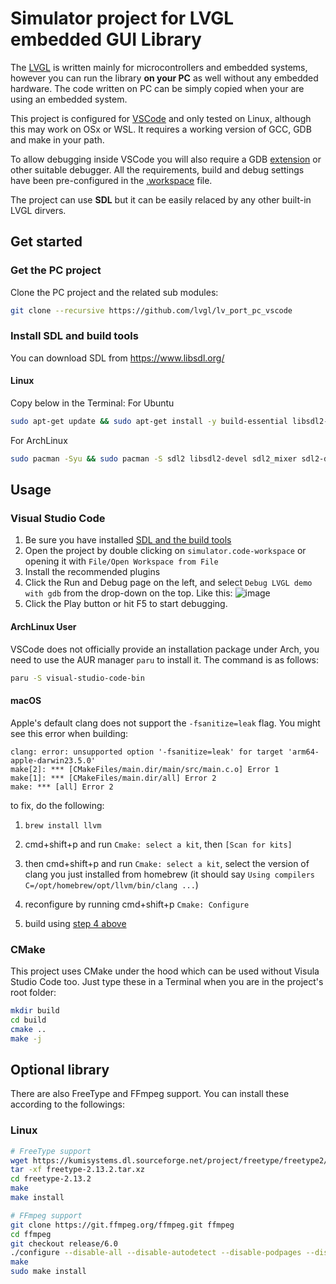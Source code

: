 # Simulator project for LVGL embedded GUI Library

The [LVGL](https://github.com/lvgl/lvgl) is written mainly for microcontrollers and embedded systems, however you can run the library **on your PC** as well without any embedded hardware. The code written on PC can be simply copied when your are using an embedded system.

This project is configured for [VSCode](https://code.visualstudio.com) and only tested on Linux, although this may work on OSx or WSL. It requires a working version of GCC, GDB and make in your path.

To allow debugging inside VSCode you will also require a GDB [extension](https://marketplace.visualstudio.com/items?itemName=webfreak.debug) or other suitable debugger. All the requirements, build and debug settings have been pre-configured in the [.workspace](simulator.code-workspace) file.

The project can use **SDL** but it can be easily relaced by any other built-in LVGL dirvers.

## Get started

### Get the PC project

Clone the PC project and the related sub modules:

```bash
git clone --recursive https://github.com/lvgl/lv_port_pc_vscode
```

### Install SDL and build tools

You can download SDL from https://www.libsdl.org/

#### Linux

Copy below in the Terminal:
For Ubuntu

```bash
sudo apt-get update && sudo apt-get install -y build-essential libsdl2-dev cmake
```

For ArchLinux

```bash
sudo pacman -Syu && sudo pacman -S sdl2 libsdl2-devel sdl2_mixer sdl2-devel base-devel gcc make
```

## Usage

### Visual Studio Code

1. Be sure you have installed [SDL and the build tools](#install-sdl-and-build-tools)
2. Open the project by double clicking on `simulator.code-workspace` or opening it with `File/Open Workspace from File`
3. Install the recommended plugins
4. Click the Run and Debug page on the left, and select `Debug LVGL demo with gdb` from the drop-down on the top. Like this:
![image](https://github.com/lvgl/lv_port_pc_vscode/assets/7599318/f527b235-5718-4949-b5f0-bd807b3a64ba)
5. Click the Play button or hit F5 to start debugging.

#### ArchLinux User

VSCode does not officially provide an installation package under Arch, you need to use the AUR manager `paru` to install it.
The command is as follows:

```bash
paru -S visual-studio-code-bin
```

#### macOS

Apple's default clang does not support the `-fsanitize=leak` flag. You might see this error when building:

```clang
clang: error: unsupported option '-fsanitize=leak' for target 'arm64-apple-darwin23.5.0'
make[2]: *** [CMakeFiles/main.dir/main/src/main.c.o] Error 1
make[1]: *** [CMakeFiles/main.dir/all] Error 2
make: *** [all] Error 2
```

to fix, do the following:

1. `brew install llvm`

2. cmd+shift+p and run `Cmake: select a kit`, then `[Scan for kits]`

3. then cmd+shift+p and run `Cmake: select a kit`, select the version of clang you just installed from homebrew (it should say `Using compilers C=/opt/homebrew/opt/llvm/bin/clang ...`)

4. reconfigure by running cmd+shift+p `Cmake: Configure`

5. build using [step 4 above](#visual-studio-code)

### CMake

This project uses CMake under the hood which can be used without Visula Studio Code too. Just type these in a Terminal when you are in the project's root folder:

```bash
mkdir build
cd build
cmake ..
make -j
```

## Optional library

There are also FreeType and FFmpeg support. You can install these according to the followings:

### Linux

```bash
# FreeType support
wget https://kumisystems.dl.sourceforge.net/project/freetype/freetype2/2.13.2/freetype-2.13.2.tar.xz
tar -xf freetype-2.13.2.tar.xz
cd freetype-2.13.2
make
make install
```

```bash
# FFmpeg support
git clone https://git.ffmpeg.org/ffmpeg.git ffmpeg
cd ffmpeg
git checkout release/6.0
./configure --disable-all --disable-autodetect --disable-podpages --disable-asm --enable-avcodec --enable-avformat --enable-decoders --enable-encoders --enable-demuxers --enable-parsers --enable-protocol='file' --enable-swscale --enable-zlib
make
sudo make install
```
